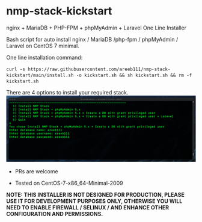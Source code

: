 # nmp-stack-kickstart
nginx + MariaDB + PHP-FPM + phpMyAdmin + Laravel One Line Installer

Bash script for auto install nginx / MariaDB /php-fpm / phpMyAdmin / Laravel on CentOS 7 minimal.

One line installation command: 
```
curl -s https://raw.githubusercontent.com/areeb111/nmp-stack-kickstart/main/install.sh -o kickstart.sh && sh kickstart.sh && rm -f kickstart.sh
```

There are 4 options to install your required stack.
![NMP Stack Screenshot](/screenshot.png?raw=true "NMP Stack Screenshot")


- PRs are welcome

- Tested on CentOS-7-x86_64-Minimal-2009


**NOTE: THIS INSTALLER IS NOT DESIGNED FOR PRODUCTION, PLEASE USE IT FOR DEVELOPMENT PURPOSES ONLY, OTHERWISE YOU WILL NEED TO ENABLE FIREWALL / SELINUX / AND ENHANCE OTHER CONFIGURATION AND PERMISSIONS.**
